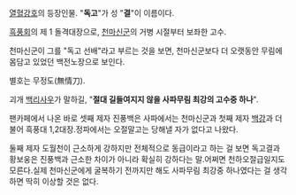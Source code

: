 [열혈강호](%EC%97%B4%ED%98%88%EA%B0%95%ED%98%B8.md)의 등장인물. "**독고**"가 성 "**결**"이
이름이다.

[흑풍회](%ED%9D%91%ED%92%8D%ED%9A%8C.md)의 제 1 돌격대장으로,
[천마신군](%EC%B2%9C%EB%A7%88%EC%8B%A0%EA%B5%B0.md)의 거병 시절부터 보좌한 고수.

천마신군이 그를 "독고 선배"라고 부르는 것을 보면, 천마신군보다 더 오랫동안 무림에 몸담고 있었던 백전노장으로 보인다.

별호는 무정도(無情刀).

괴개 [백리사우](%EB%B0%B1%EB%A6%AC%EC%82%AC%EC%9A%B0.md)가 말하길, "**절대 길들여지지 않을
사파무림 최강의 고수중 하나**".

팬카페에서 나온 바로 셋째 제자 진풍백은 사파에서는 천마신군과 첫째 제자 [백강](%EB%B0%B1%EA%B0%95.md)과 더불어
흑풍대 1,2대장.정파에서는 오절말고는 당해낼 자가 없다고 나왔다.

둘째 제자 도월천이 근소하게 강하지만 전체적으로 동급이라고 하는 걸 보면 독고결과 황보웅은 진풍백과 근소한 차이가 아니라 확실히 강하다는
말.어쩌면 천하오절급일지도 모른다.실제 천마신군에게 굴복하기 전까지만 해도 사파무림 최강중 하나였다는 걸 생각하면 딱히 이상할 것은 없다.

